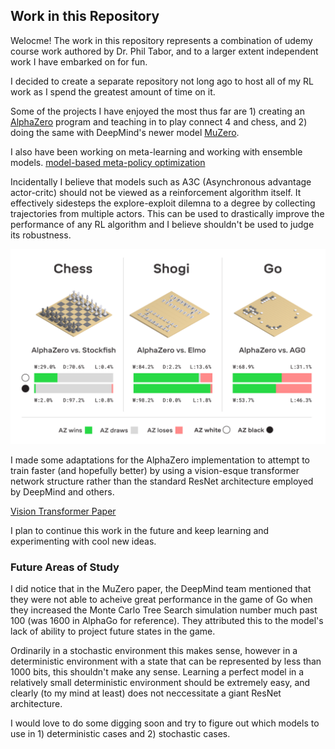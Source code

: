 ## Work in this Repository

Welocme! The work in this repository represents a combination of udemy course work authored by Dr. Phil Tabor, and
to a larger extent independent work I have embarked on for fun.

I decided to create a separate repository not long ago to host all of my RL work as I spend the greatest amount
of time on it. 

Some of the projects I have enjoyed the most thus far are 1) creating an 
[AlphaZero](https://github.com/jdm365/Reinforcement_Learning/tree/main/AlphaZero) program and teaching in to play
connect 4 and chess, and 2) doing the same with DeepMind's newer model 
[MuZero](https://github.com/jdm365/Reinforcement_Learning/tree/main/MuZero).

I also have been working on meta-learning and working with ensemble models.
[model-based meta-policy optimization](https://arxiv.org/abs/1809.05214) 

Incidentally I believe that models such as A3C (Asynchronous advantage actor-critc) should not be viewed as a 
reinforcement algorithm itself. It effectively sidesteps the explore-exploit dilemna to a degree by collecting
trajectories from multiple actors. This can be used to drastically improve the performance of any RL algorithm and
I believe shouldn't be used to judge its robustness.

![AlphaZero](AlphaZero.png)

I made some adaptations for the AlphaZero implementation to attempt to train faster (and hopefully better)
by using a vision-esque transformer network structure rather than the standard ResNet architecture employed
by DeepMind and others.

[Vision Transformer Paper](https://arxiv.org/abs/2010.11929)

I plan to continue this work in the future and keep learning and experimenting with cool new ideas.

### Future Areas of Study

I did notice that in the MuZero paper, the DeepMind team mentioned that they were not able to acheive great 
performance in the game of Go when they increased the Monte Carlo Tree Search simulation number much past
100 (was 1600 in AlphaGo for reference). They attributed this to the model's lack of ability to project
future states in the game. 

Ordinarily in a stochastic environment this makes sense, however in a deterministic environment with
a state that can be represented by less than 1000 bits, this shouldn't make any sense. Learning a perfect
model in a relatively small deterministic environment should be extremely easy, and clearly (to my mind 
at least) does not neccessitate a giant ResNet architecture.

I would love to do some digging soon and try to figure out which models to use in 1) deterministic cases
and 2) stochastic cases.

